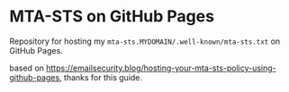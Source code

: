 # MTA-STS on GitHub Pages
Repository for hosting my `mta-sts.MYDOMAIN/.well-known/mta-sts.txt` on GitHub Pages.

based on https://emailsecurity.blog/hosting-your-mta-sts-policy-using-github-pages, thanks for this guide.
